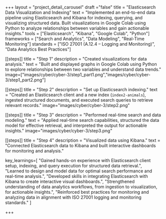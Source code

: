 +++
layout = "project_detail_carousel"
draft ="false"
title = "Elasticsearch Data Visualization and Indexing"
text = "Implemented an end-to-end data pipeline using Elasticsearch and Kibana for indexing, querying, and visualizing structured data. Built visualizations in Google Colab using Python to analyze relationships between variables and gain actionable insights."
tools = ["Elasticsearch", "Kibana", "Google Colab", "Python"]
frameworks = ["Search and Analytics", "Data Modeling", "Real-Time Monitoring"]
standards = ["ISO 27001 (A.12.4 – Logging and Monitoring)", "Data Analytics Best Practices"]

[[steps]]
title = "Step 1"
description = "Created visualizations for data analysis."
text = "Built and displayed graphs in Google Colab using Python to explore relationships between two variables and understand data trends."
image=["images/cyber/cyber-3/step1_part1.png","images/cyber/cyber-3/step1_part2.png"]

[[steps]]
title = "Step 2"
description = "Set up Elasticsearch indexing."
text = "Created an Elasticsearch client and a new index (`index2-animals`), ingested structured documents, and executed search queries to retrieve relevant records."
image="images/cyber/cyber-3/step2.png"

[[steps]]
title = "Step 3"
description = "Performed real-time search and data modeling."
text = "Applied real-time search capabilities, structured the data model for effective retrieval, and interpreted the output for actionable insights."
image="images/cyber/cyber-3/step3.png"

[[steps]]
title = "Step 4"
description = "Visualized data using Kibana."
text = "Connected Elasticsearch data to Kibana and built interactive dashboards for monitoring and analysis."


key_learnings=[
"Gained hands-on experience with Elasticsearch client setup, indexing, and query execution for structured data retrieval.", 
"Learned to design and model data for optimal search performance and real-time analysis.",
"Developed skills in integrating Elasticsearch with Kibana to create interactive visual dashboards.",
"Strengthened understanding of data analytics workflows, from ingestion to visualization, for actionable insights.",
"Reinforced best practices for monitoring and analyzing data in alignment with ISO 27001 logging and monitoring standards."
]


+++
